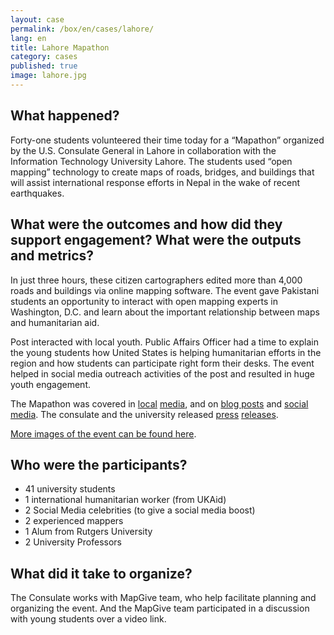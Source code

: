 ```yaml
---
layout: case
permalink: /box/en/cases/lahore/
lang: en
title: Lahore Mapathon
category: cases
published: true
image: lahore.jpg
---
```


## What happened?

Forty-one students volunteered their time today for a “Mapathon” organized by the U.S. Consulate General in Lahore in collaboration with the Information Technology University Lahore. The students used “open mapping” technology to create maps of roads, bridges, and buildings that will assist international response efforts in Nepal in the wake of recent earthquakes. 

## What were the outcomes and how did they support engagement? What were the outputs and metrics?

In just three hours, these citizen cartographers edited more than 4,000 roads and buildings via online mapping software. The event gave Pakistani students an opportunity to interact with open mapping experts in Washington, D.C. and learn about the important relationship between maps and humanitarian aid. 

Post interacted with local youth. Public Affairs Officer had a time to explain the young students how United States is helping humanitarian efforts in the region and how students can participate right form their desks. The event helped in social media outreach activities of the post and resulted in huge youth engagement.

The Mapathon was covered in [local](http://dailypakistan.com.pk/E-Paper/Lahore/2015-06-05/page-8/detail-15) [media](http://dailypakistan.com.pk/E-Paper/Lahore/2015-06-05/page-8/detail-16), and on [blog posts](http://www.thedemocrate.com/?p=1807) and [social media](https://twitter.com/hashtag/LahoreMapathon?src=hash). The consulate and the university released [press](http://lahore.usconsulate.gov/pr060415.html) [releases](http://itu.edu.pk/newsevents/mapathon-for-nepal-every-edit-counts/).

[More images of the event can be found here](https://www.flickr.com/photos/uscglahore/sets/72157651686130544).

## Who were the participants?

* 41 university students
* 1 international humanitarian worker (from UKAid)
* 2 Social Media celebrities  (to give a social media boost)
* 2 experienced mappers
* 1 Alum from Rutgers University
* 2 University Professors


## What did it take to organize?

The Consulate works with MapGive team, who help facilitate planning and organizing the event. And the MapGive team participated in a discussion with young students over a video link.


